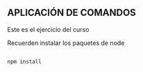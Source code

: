## APLICACIÓN DE COMANDOS

Este es el ejercicio del curso

Recuerden instalar los paquetes de node 
 ```

 npm install

 ```